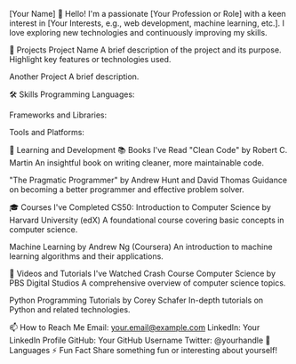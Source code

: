 [Your Name]
👋 Hello!
I'm a passionate [Your Profession or Role] with a keen interest in [Your Interests, e.g., web development, machine learning, etc.]. I love exploring new technologies and continuously improving my skills.

🔭 Projects
Project Name
A brief description of the project and its purpose. Highlight key features or technologies used.

Another Project
A brief description.

🛠 Skills
Programming Languages:

Frameworks and Libraries:

Tools and Platforms:

🌱 Learning and Development
📚 Books I've Read
"Clean Code" by Robert C. Martin
An insightful book on writing cleaner, more maintainable code.

"The Pragmatic Programmer" by Andrew Hunt and David Thomas
Guidance on becoming a better programmer and effective problem solver.

🎓 Courses I've Completed
CS50: Introduction to Computer Science by Harvard University (edX)
A foundational course covering basic concepts in computer science.

Machine Learning by Andrew Ng (Coursera)
An introduction to machine learning algorithms and their applications.

🎥 Videos and Tutorials I've Watched
Crash Course Computer Science by PBS Digital Studios
A comprehensive overview of computer science topics.

Python Programming Tutorials by Corey Schafer
In-depth tutorials on Python and related technologies.

📫 How to Reach Me
Email: your.email@example.com
LinkedIn: Your LinkedIn Profile
GitHub: Your GitHub Username
Twitter: @yourhandle
💬 Languages
⚡ Fun Fact
Share something fun or interesting about yourself!
